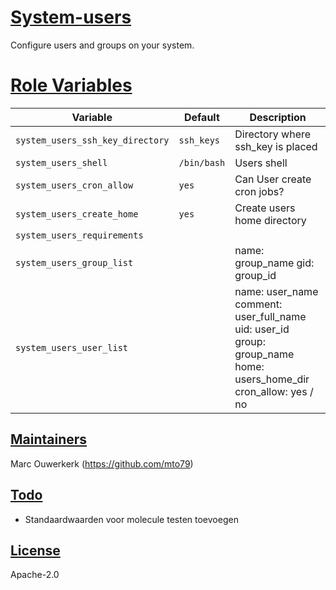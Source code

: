 # [System-users](#system-users)

Configure users and groups on your system.

# [Role Variables](#role-variables)

| Variable | Default | Description |
| -------- | ------- | ----------- |
| `system_users_ssh_key_directory` | `ssh_keys` | Directory where ssh_key is placed |
| `system_users_shell` | `/bin/bash` | Users shell |
| `system_users_cron_allow` | `yes` | Can User create cron jobs? |
| `system_users_create_home` | `yes` | Create users home directory |
| `system_users_requirements` |
| `system_users_group_list` |  | name: group_name gid: group_id |
| `system_users_user_list`  |  | name: user_name comment: user_full_name uid: user_id group: group_name home: users_home_dir cron_allow: yes / no |

## [Maintainers](#maintainers)

Marc Ouwerkerk (<https://github.com/mto79>)

## [Todo](#todo)

* Standaardwaarden voor molecule testen toevoegen

## [License](#license)

Apache-2.0

